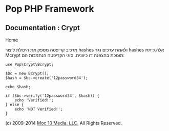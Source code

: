 Pop PHP Framework
=================

Documentation : Crypt
-----------------------

Home

מרכיב קריפטה מספק את היכולת ליצור hashes ולאמת ערכים נגד hashes אלה.כיתת Mcrypt תומכת בהצפנה דו כיוונית. סוגי הקריפטה הנתמכות הם:

    use Pop\Crypt\Bcrypt;

    $bc = new Bcrypt();
    $hash = $bc->create('12password34');

    echo $hash;

    if ($bc->verify('12password34', $hash)) {
        echo 'Verified!';
    } else {
        echo 'NOT Verified!';
    }

\(c) 2009-2014 [Moc 10 Media, LLC.](http://www.moc10media.com) All
Rights Reserved.
